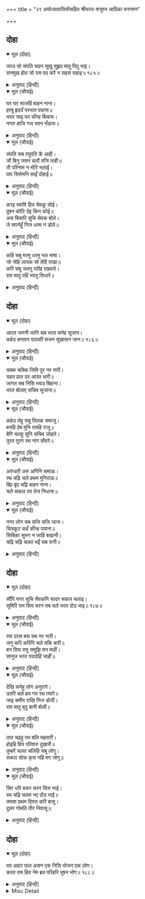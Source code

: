 +++
title = "२९ अयोध्यावासियोंसहित श्रीभरत-शत्रुघ्न आदिका वनगमन"

+++


## दोहा


<details open><summary>मूल (दोहा)</summary>

जरउ सो संपति सदन सुखु सुहृद मातु पितु भाइ।  
सनमुख होत जो राम पद करै न सहस सहाइ॥ १८५॥
</details>

<details><summary>अनुवाद (हिन्दी)</summary>

वह सम्पत्ति, घर, सुख, मित्र, माता, पिता, भाई जल जाय जो श्रीरामजीके चरणोंके सम्मुख होनेमें हँसते हुए (प्रसन्नतापूर्वक) सहायता न करे॥ १८५॥
</details>

<details open><summary>मूल (चौपाई)</summary>

घर घर साजहिं बाहन नाना।  
हरषु हृदयँ परभात पयाना॥  
भरत जाइ घर कीन्ह बिचारू।  
नगरु बाजि गज भवन भँडारू॥
</details>

<details><summary>अनुवाद (हिन्दी)</summary>

घर-घर लोग अनेकों प्रकारकी सवारियाँ सजा रहे हैं। हृदयमें [बड़ा] हर्ष है कि सबेरे चलना है। भरतजीने घर जाकर विचार किया कि नगर, घोड़े, हाथी, महल-खजाना आदि—॥ १॥
</details>

<details open><summary>मूल (चौपाई)</summary>

संपति सब रघुपति कै आही।  
जौं बिनु जतन चलौं तजि ताही॥  
तौ परिनाम न मोरि भलाई।  
पाप सिरोमनि साइँ दोहाई॥
</details>

<details><summary>अनुवाद (हिन्दी)</summary>

सारी सम्पत्ति श्रीरघुनाथजीकी है। यदि उसकी [रक्षाकी] व्यवस्था किये बिना उसे ऐसे ही छोड़कर चल दूँ, तो परिणाममें मेरी भलाई नहीं है। क्योंकि स्वामीका द्रोह सब पापोंमें शिरोमणि (श्रेष्ठ) है॥ २॥
</details>

<details open><summary>मूल (चौपाई)</summary>

करइ स्वामि हित सेवकु सोई।  
दूषन कोटि देइ किन कोई॥  
अस बिचारि सुचि सेवक बोले।  
जे सपनेहुँ निज धरम न डोले॥
</details>

<details><summary>अनुवाद (हिन्दी)</summary>

सेवक वही है जो स्वामीका हित करे, चाहे कोई करोड़ों दोष क्यों न दे। भरतजीने ऐसा विचारकर ऐसे विश्वासपात्र सेवकोंको बुलाया जो कभी स्वप्नमें भी अपने धर्मसे नहीं डिगे थे॥ ३॥
</details>

<details open><summary>मूल (चौपाई)</summary>

कहि सबु मरमु धरमु भल भाषा।  
जो जेहि लायक सो तेहिं राखा॥  
करि सबु जतनु राखि रखवारे।  
राम मातु पहिं भरतु सिधारे॥
</details>

<details><summary>अनुवाद (हिन्दी)</summary>

भरतजीने उनको सब भेद समझाकर फिर उत्तम धर्म बतलाया; और जो जिस योग्य था, उसे उसी कामपर नियुक्त कर दिया। सब व्यवस्था करके, रक्षकोंको रखकर भरतजी राममाता कौसल्याजीके पास गये॥ ४॥
</details>

## दोहा


<details open><summary>मूल (दोहा)</summary>

आरत जननी जानि सब भरत सनेह सुजान।  
कहेउ बनावन पालकीं सजन सुखासन जान॥ १८६॥
</details>

<details><summary>अनुवाद (हिन्दी)</summary>

स्नेहके सुजान (प्रेमके तत्त्वको जाननेवाले) भरतजीने सब माताओंको आर्त (दुखी) जानकर उनके लिये पालकियाँ तैयार करने तथा सुखासन यान (सुखपाल) सजानेके लिये कहा॥ १८६॥
</details>

<details open><summary>मूल (चौपाई)</summary>

चक्क चक्कि जिमि पुर नर नारी।  
चहत प्रात उर आरत भारी॥  
जागत सब निसि भयउ बिहाना।  
भरत बोलाए सचिव सुजाना॥
</details>

<details><summary>अनुवाद (हिन्दी)</summary>

नगरके नर-नारी चकवे-चकवीकी भाँति हृदयमें अत्यन्त आर्त होकर प्रातःकालका होना चाहते हैं। सारी रात जागते-जागते सबेरा हो गया। तब भरतजीने चतुर मन्त्रियोंको बुलवाया—॥ १॥
</details>

<details open><summary>मूल (चौपाई)</summary>

कहेउ लेहु सबु तिलक समाजू।  
बनहिं देब मुनि रामहि राजू॥  
बेगि चलहु सुनि सचिव जोहारे।  
तुरत तुरग रथ नाग सँवारे॥
</details>

<details><summary>अनुवाद (हिन्दी)</summary>

और कहा—तिलकका सब सामान ले चलो। वनमें ही मुनि वसिष्ठजी श्रीरामचन्द्रजीको राज्य देंगे, जल्दी चलो। यह सुनकर मन्त्रियोंने वन्दना की और तुरंत घोड़े, रथ और हाथी सजवा दिये॥ २॥
</details>

<details open><summary>मूल (चौपाई)</summary>

अरुंधती अरु अगिनि समाऊ।  
रथ चढ़ि चले प्रथम मुनिराऊ॥  
बिप्र बृंद चढ़ि बाहन नाना।  
चले सकल तप तेज निधाना॥
</details>

<details><summary>अनुवाद (हिन्दी)</summary>

सबसे पहले मुनिराज वसिष्ठजी अरुन्धती और अग्निहोत्रकी सब सामग्रीसहित रथपर सवार होकर चले। फिर ब्राह्मणोंके समूह, जो सब-के-सब तपस्या और तेजके भण्डार थे, अनेकों सवारियोंपर चढ़कर चले॥ ३॥
</details>

<details open><summary>मूल (चौपाई)</summary>

नगर लोग सब सजि सजि जाना।  
चित्रकूट कहँ कीन्ह पयाना॥  
सिबिका सुभग न जाहिं बखानी।  
चढ़ि चढ़ि चलत भईं सब रानी॥
</details>

<details><summary>अनुवाद (हिन्दी)</summary>

नगरके सब लोग रथोंको सजा-सजाकर चित्रकूटको चल पड़े। जिनका वर्णन नहीं हो सकता, ऐसी सुन्दर पालकियोंपर चढ़-चढ़कर सब रानियाँ चलीं॥ ४॥
</details>

## दोहा


<details open><summary>मूल (दोहा)</summary>

सौंपि नगर सुचि सेवकनि सादर सकल चलाइ।  
सुमिरि राम सिय चरन तब चले भरत दोउ भाइ॥ १८७॥
</details>

<details><summary>अनुवाद (हिन्दी)</summary>

विश्वासपात्र सेवकोंको नगर सौंपकर और सबको आदरपूर्वक रवाना करके, तब श्रीसीतारामजीके चरणोंको स्मरण करके भरत-शत्रुघ्न दोनों भाई चले॥ १८७॥
</details>

<details open><summary>मूल (चौपाई)</summary>

राम दरस बस सब नर नारी।  
जनु करि करिनि चले तकि बारी॥  
बन सिय रामु समुझि मन माहीं।  
सानुज भरत पयादेहिं जाहीं॥
</details>

<details><summary>अनुवाद (हिन्दी)</summary>

श्रीरामचन्द्रजीके दर्शनके वशमें हुए (दर्शनकी अनन्य लालसासे) सब नर-नारी ऐसे चले मानो प्यासे हाथी-हथिनी जलको तककर [बड़ी तेजीसे बावले-से हुए] जा रहे हों। श्रीसीतारामजी [सब सुखोंको छोड़कर] वनमें हैं, मनमें ऐसा विचार करके छोटे भाई शत्रुघ्नजीसहित भरतजी पैदल ही चले जा रहे हैं॥ १॥
</details>

<details open><summary>मूल (चौपाई)</summary>

देखि सनेहु लोग अनुरागे।  
उतरि चले हय गय रथ त्यागे॥  
जाइ समीप राखि निज डोली।  
राम मातु मृदु बानी बोली॥
</details>

<details><summary>अनुवाद (हिन्दी)</summary>

उनका स्नेह देखकर लोग प्रेममें मग्न हो गये और सब घोड़े, हाथी, रथोंको छोड़कर उनसे उतरकर पैदल चलने लगे। तब श्रीरामचन्द्रजीकी माता कौसल्याजी भरतजीके पास जाकर और अपनी पालकी उनके समीप खड़ी करके कोमल वाणीसे बोलीं—॥ २॥
</details>

<details open><summary>मूल (चौपाई)</summary>

तात चढ़हु रथ बलि महतारी।  
होइहि प्रिय परिवारु दुखारी॥  
तुम्हरें चलत चलिहि सबु लोगू।  
सकल सोक कृस नहिं मग जोगू॥
</details>

<details><summary>अनुवाद (हिन्दी)</summary>

हे बेटा! माता बलैयाँ लेती है, तुम रथपर चढ़ जाओ, नहीं तो सारा प्यारा परिवार दुखी हो जायगा। तुम्हारे पैदल चलनेसे सभी लोग पैदल चलेंगे। शोकके मारे सब दुबले हो रहे हैं, पैदल रास्तेके (पैदल चलनेके) योग्य नहीं हैं॥ ३॥
</details>

<details open><summary>मूल (चौपाई)</summary>

सिर धरि बचन चरन सिरु नाई।  
रथ चढ़ि चलत भए दोउ भाई॥  
तमसा प्रथम दिवस करि बासू।  
दूसर गोमति तीर निवासू॥
</details>

<details><summary>अनुवाद (हिन्दी)</summary>

माताकी आज्ञाको सिर चढ़ाकर और उनके चरणोंमें सिर नवाकर दोनों भाई रथपर चढ़कर चलने लगे। पहले दिन तमसापर वास (मुकाम) करके दूसरा मुकाम गोमतीके तीरपर किया॥ ४॥
</details>

## दोहा


<details open><summary>मूल (दोहा)</summary>

पय अहार फल असन एक निसि भोजन एक लोग।  
करत राम हित नेम ब्रत परिहरि भूषन भोग॥ १८८॥
</details>

<details><summary>अनुवाद (हिन्दी)</summary>

कोई दूध ही पीते, कोई फलाहार करते और कुछ लोग रातको एक ही बार भोजन करते हैं। भूषण और भोग-विलासको छोड़कर सब लोग श्रीरामचन्द्रजीके लिये नियम और व्रत करते हैं॥ १८८॥
</details>

<details><summary>Misc Detail</summary>


</details>
